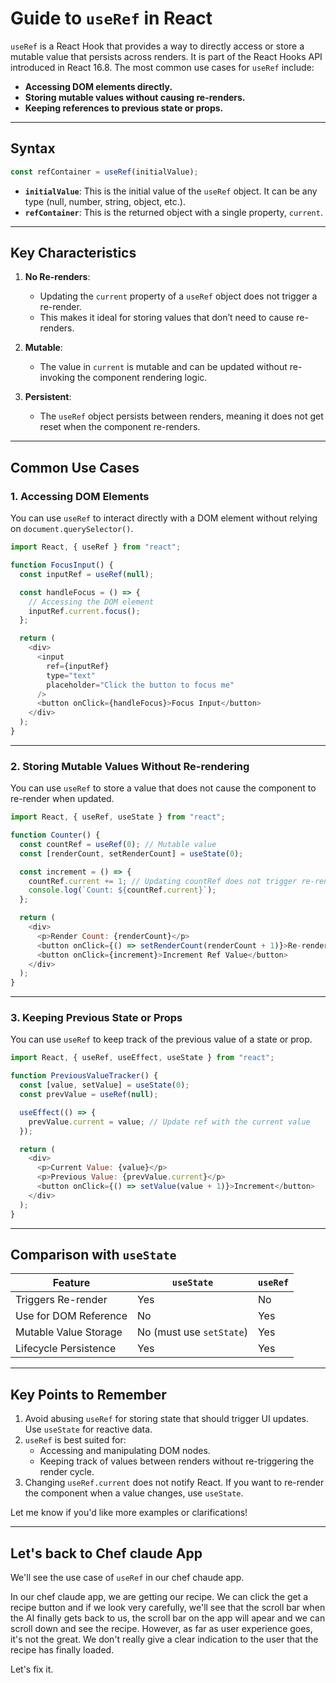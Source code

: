 # Guide to `useRef` in React

`useRef` is a React Hook that provides a way to directly access or store a mutable value that persists across renders. It is part of the React Hooks API introduced in React 16.8. The most common use cases for `useRef` include:

- **Accessing DOM elements directly.**
- **Storing mutable values without causing re-renders.**
- **Keeping references to previous state or props.**

---

## **Syntax**

```javascript
const refContainer = useRef(initialValue);
```

- **`initialValue`**: This is the initial value of the `useRef` object. It can be any type (null, number, string, object, etc.).
- **`refContainer`**: This is the returned object with a single property, `current`.

---

## **Key Characteristics**

1. **No Re-renders**:

   - Updating the `current` property of a `useRef` object does not trigger a re-render.
   - This makes it ideal for storing values that don’t need to cause re-renders.

2. **Mutable**:

   - The value in `current` is mutable and can be updated without re-invoking the component rendering logic.

3. **Persistent**:
   - The `useRef` object persists between renders, meaning it does not get reset when the component re-renders.

---

## **Common Use Cases**

### **1. Accessing DOM Elements**

You can use `useRef` to interact directly with a DOM element without relying on `document.querySelector()`.

```javascript
import React, { useRef } from "react";

function FocusInput() {
  const inputRef = useRef(null);

  const handleFocus = () => {
    // Accessing the DOM element
    inputRef.current.focus();
  };

  return (
    <div>
      <input
        ref={inputRef}
        type="text"
        placeholder="Click the button to focus me"
      />
      <button onClick={handleFocus}>Focus Input</button>
    </div>
  );
}
```

---

### **2. Storing Mutable Values Without Re-rendering**

You can use `useRef` to store a value that does not cause the component to re-render when updated.

```javascript
import React, { useRef, useState } from "react";

function Counter() {
  const countRef = useRef(0); // Mutable value
  const [renderCount, setRenderCount] = useState(0);

  const increment = () => {
    countRef.current += 1; // Updating countRef does not trigger re-render
    console.log(`Count: ${countRef.current}`);
  };

  return (
    <div>
      <p>Render Count: {renderCount}</p>
      <button onClick={() => setRenderCount(renderCount + 1)}>Re-render</button>
      <button onClick={increment}>Increment Ref Value</button>
    </div>
  );
}
```

---

### **3. Keeping Previous State or Props**

You can use `useRef` to keep track of the previous value of a state or prop.

```javascript
import React, { useRef, useEffect, useState } from "react";

function PreviousValueTracker() {
  const [value, setValue] = useState(0);
  const prevValue = useRef(null);

  useEffect(() => {
    prevValue.current = value; // Update ref with the current value
  });

  return (
    <div>
      <p>Current Value: {value}</p>
      <p>Previous Value: {prevValue.current}</p>
      <button onClick={() => setValue(value + 1)}>Increment</button>
    </div>
  );
}
```

---

## **Comparison with `useState`**

| Feature               | `useState`               | `useRef` |
| --------------------- | ------------------------ | -------- |
| Triggers Re-render    | Yes                      | No       |
| Use for DOM Reference | No                       | Yes      |
| Mutable Value Storage | No (must use `setState`) | Yes      |
| Lifecycle Persistence | Yes                      | Yes      |

---

## **Key Points to Remember**

1. Avoid abusing `useRef` for storing state that should trigger UI updates. Use `useState` for reactive data.
2. `useRef` is best suited for:
   - Accessing and manipulating DOM nodes.
   - Keeping track of values between renders without re-triggering the render cycle.
3. Changing `useRef.current` does not notify React. If you want to re-render the component when a value changes, use `useState`.

Let me know if you'd like more examples or clarifications!

---

## Let's back to Chef claude App

We'll see the use case of `useRef` in our chef chaude app.

In our chef claude app, we are getting our recipe. We can click the get a recipe button and if we look very carefully,
we'll see that the scroll bar when the AI finally gets back to us, the scroll bar on the app will apear
and we can scroll down and see the recipe. However, as far as user experience goes, it's not the great.
We don't really give a clear indication to the user that the recipe has finally loaded.

Let's fix it.
